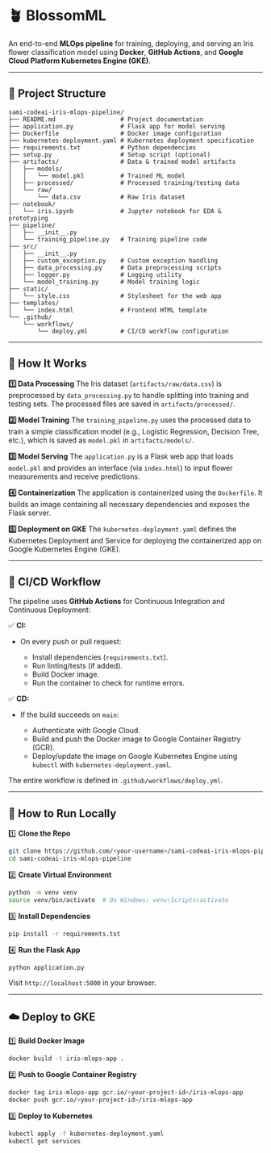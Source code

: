 # 🪴 BlossomML

An end-to-end **MLOps pipeline** for training, deploying, and serving an Iris flower classification model using **Docker**, **GitHub Actions**, and **Google Cloud Platform Kubernetes Engine (GKE)**.

---

## 📂 Project Structure

```
sami-codeai-iris-mlops-pipeline/
├── README.md                  # Project documentation
├── application.py             # Flask app for model serving
├── Dockerfile                 # Docker image configuration
├── kubernetes-deployment.yaml # Kubernetes deployment specification
├── requirements.txt           # Python dependencies
├── setup.py                   # Setup script (optional)
├── artifacts/                 # Data & trained model artifacts
│   ├── models/
│   │   └── model.pkl          # Trained ML model
│   ├── processed/             # Processed training/testing data
│   └── raw/
│       └── data.csv           # Raw Iris dataset
├── notebook/
│   └── iris.ipynb             # Jupyter notebook for EDA & prototyping
├── pipeline/
│   ├── __init__.py
│   └── training_pipeline.py   # Training pipeline code
├── src/
│   ├── __init__.py
│   ├── custom_exception.py    # Custom exception handling
│   ├── data_processing.py     # Data preprocessing scripts
│   ├── logger.py              # Logging utility
│   └── model_training.py      # Model training logic
├── static/
│   └── style.css              # Stylesheet for the web app
├── templates/
│   └── index.html             # Frontend HTML template
└── .github/
    └── workflows/
        └── deploy.yml         # CI/CD workflow configuration
```

---

## 🌼 How It Works

**1️⃣ Data Processing**
The Iris dataset (`artifacts/raw/data.csv`) is preprocessed by `data_processing.py` to handle splitting into training and testing sets. The processed files are saved in `artifacts/processed/`.

**2️⃣ Model Training**
The `training_pipeline.py` uses the processed data to train a simple classification model (e.g., Logistic Regression, Decision Tree, etc.), which is saved as `model.pkl` in `artifacts/models/`.

**3️⃣ Model Serving**
The `application.py` is a Flask web app that loads `model.pkl` and provides an interface (via `index.html`) to input flower measurements and receive predictions.

**4️⃣ Containerization**
The application is containerized using the `Dockerfile`. It builds an image containing all necessary dependencies and exposes the Flask server.

**5️⃣ Deployment on GKE**
The `kubernetes-deployment.yaml` defines the Kubernetes Deployment and Service for deploying the containerized app on Google Kubernetes Engine (GKE).

---

## 🚀 CI/CD Workflow

The pipeline uses **GitHub Actions** for Continuous Integration and Continuous Deployment:

✅ **CI:**

* On every push or pull request:

  * Install dependencies (`requirements.txt`).
  * Run linting/tests (if added).
  * Build Docker image.
  * Run the container to check for runtime errors.

✅ **CD:**

* If the build succeeds on `main`:

  * Authenticate with Google Cloud.
  * Build and push the Docker image to Google Container Registry (GCR).
  * Deploy/update the image on Google Kubernetes Engine using `kubectl` with `kubernetes-deployment.yaml`.

The entire workflow is defined in `.github/workflows/deploy.yml`.

---

## 📌 How to Run Locally

1️⃣ **Clone the Repo**

```bash
git clone https://github.com/<your-username>/sami-codeai-iris-mlops-pipeline.git
cd sami-codeai-iris-mlops-pipeline
```

2️⃣ **Create Virtual Environment**

```bash
python -m venv venv
source venv/bin/activate  # On Windows: venv\Scripts\activate
```

3️⃣ **Install Dependencies**

```bash
pip install -r requirements.txt
```

4️⃣ **Run the Flask App**

```bash
python application.py
```

Visit `http://localhost:5000` in your browser.

---

## ☁️ Deploy to GKE

1️⃣ **Build Docker Image**

```bash
docker build -t iris-mlops-app .
```

2️⃣ **Push to Google Container Registry**

```bash
docker tag iris-mlops-app gcr.io/<your-project-id>/iris-mlops-app
docker push gcr.io/<your-project-id>/iris-mlops-app
```

3️⃣ **Deploy to Kubernetes**

```bash
kubectl apply -f kubernetes-deployment.yaml
kubectl get services
```



